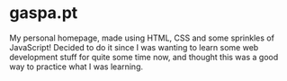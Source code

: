 # gaspa.pt

My personal homepage, made using HTML, CSS and some sprinkles of JavaScript!
Decided to do it since I was wanting to learn some web development stuff for quite some time now, and thought this was a good way to practice what I was learning.
